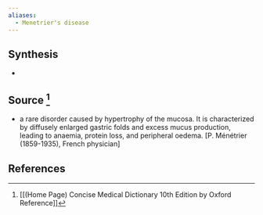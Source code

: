 ```yaml
---
aliases:
  - Menetrier's disease
---
```

## Synthesis
- 
## Source [^1]
- a rare disorder caused by hypertrophy of the mucosa. It is characterized by diffusely enlarged gastric folds and excess mucus production, leading to anaemia, protein loss, and peripheral oedema. \[P. Ménétrier (1859-1935), French physician]
## References

[^1]: [[(Home Page) Concise Medical Dictionary 10th Edition by Oxford Reference]]